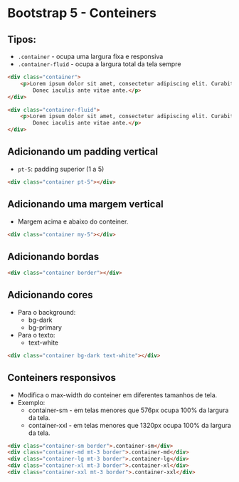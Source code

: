 # Bootstrap 5 - Conteiners

##  Tipos:
   
- ``` .container ``` - ocupa uma largura fixa e responsiva
- ``` .container-fluid ``` - ocupa a largura total da tela sempre

~~~html
<div class="container">
    <p>Lorem ipsum dolor sit amet, consectetur adipiscing elit. Curabitur in malesuada erat, vitae aliquet nisi. 
        Donec iaculis ante vitae ante.</p>
</div>

<div class="container-fluid">
    <p>Lorem ipsum dolor sit amet, consectetur adipiscing elit. Curabitur in malesuada erat, vitae aliquet nisi. 
        Donec iaculis ante vitae ante.</p>
</div>
~~~

## Adicionando um padding vertical

- ```pt-5```: padding superior (1 a 5)

~~~html
<div class="container pt-5"></div>
~~~

## Adicionando uma margem vertical

- Margem acima e abaixo do conteiner.

~~~html
<div class="container my-5"></div>
~~~

## Adicionando bordas

~~~html
<div class="container border"></div>
~~~

## Adicionando cores

- Para o background:
    - bg-dark 
    - bg-primary
- Para o texto:
    - text-white

~~~html
<div class="container bg-dark text-white"></div>
~~~

## Conteiners responsivos

- Modifica o max-width do conteiner em diferentes tamanhos de tela.
- Exemplo:
   - container-sm - em telas menores que 576px ocupa 100% da largura da tela.
   - container-xxl - em telas menores que 1320px ocupa 100% da largura da tela.

~~~html
<div class="container-sm border">.container-sm</div>
<div class="container-md mt-3 border">.container-md</div>
<div class="container-lg mt-3 border">.container-lg</div>
<div class="container-xl mt-3 border">.container-xl</div>
<div class="container-xxl mt-3 border">.container-xxl</div>
~~~



